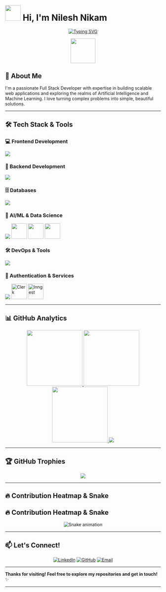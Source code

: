 # <picture><img src="https://github.com/7oSkaaa/7oSkaaa/blob/main/Images/about_me.gif?raw=true" width="50px"></picture> Hi, I'm Nilesh Nikam

<div align="center">
  
[![Typing SVG](https://readme-typing-svg.herokuapp.com?font=Fira+Code&size=28&duration=4000&pause=1000&color=00FF00&center=true&vCenter=true&width=600&lines=Full+Stack+Developer;AI+%2F+ML+Enthusiast;Problem+Solver)](https://git.io/typing-svg)

<img src="https://media.giphy.com/media/WUlplcMpOCEmTGBtBW/giphy.gif" width="80">

</div>

## 🚀 About Me

I'm a passionate Full Stack Developer with expertise in building scalable web applications and exploring the realms of Artificial Intelligence and Machine Learning. I love turning complex problems into simple, beautiful solutions.

---

## 🛠️ Tech Stack & Tools

### 💻 Frontend Development
<p>
  <img src="https://skillicons.dev/icons?i=html,css,tailwind,js,ts,react,nextjs,redux&perline=8" />
</p>

### 🔧 Backend Development
<p>
  <img src="https://skillicons.dev/icons?i=nodejs,express,fastapi,python&perline=5" />
</p>

### 🗄️ Databases
<p>
  <img src="https://skillicons.dev/icons?i=mongodb,mysql&perline=3" />
</p>

### 🤖 AI/ML & Data Science
<p>
  <img src="https://skillicons.dev/icons?i=tensorflow&perline=2" />
  <img src="https://cdn.jsdelivr.net/gh/devicons/devicon/icons/pandas/pandas-original.svg" width="50" height="50" />
  <img src="https://cdn.jsdelivr.net/gh/devicons/devicon/icons/jupyter/jupyter-original.svg" width="50" height="50" />
  <img src="https://cdn.jsdelivr.net/gh/devicons/devicon/icons/numpy/numpy-original.svg" width="50" height="50" />
</p>

### 🛠️ DevOps & Tools
<p>
  <img src="https://skillicons.dev/icons?i=git,github,vercel,postman,figma,linux,vscode&perline=6" />
</p>

### 🔐 Authentication & Services
<p>
  <img src="https://skillicons.dev/icons?i=firebase&perline=1" />
  <!-- Custom icons for Clerk and Inngest -->
  <img src="https://img.icons8.com/color/48/000000/security-configuration.png" width="50" height="50" title="Clerk"/>
  <img src="https://img.icons8.com/color/48/000000/workflow.png" width="50" height="50" title="Inngest"/>
</p>

---

## 📊 GitHub Analytics

<div align="center">
  
<!-- GitHub Stats Cards -->
<a href="https://github.com/nilesh1115">
  <img height="180em" src="https://github-readme-stats.vercel.app/api?username=nilesh1115&show_icons=true&theme=radical&include_all_commits=true&count_private=true&hide_border=true" />
  <img height="180em" src="https://github-readme-stats.vercel.app/api/top-langs/?username=nilesh1115&layout=compact&langs_count=8&theme=radical&hide_border=true" />
</a>

<!-- GitHub Streak Stats -->
<a href="https://github.com/nilesh1115">
  <img height="180em" src="https://github-readme-streak-stats.herokuapp.com/?user=nilesh1115&theme=radical&hide_border=true" />
</a>

<!-- GitHub Activity Graph -->
<a href="https://github.com/nilesh1115">
  <img src="https://github-readme-activity-graph.vercel.app/graph?username=nilesh1115&theme=react-dark&bg_color=0D1117&hide_border=true&area=true" />
</a>

</div>

---

## 🏆 GitHub Trophies

<div align="center">
  
![](https://github-profile-trophy.vercel.app/?username=nilesh1115&theme=radical&no-frame=true&no-bg=false&margin-w=15&margin-h=15&row=2&column=4)

</div>

---

## 🔥 Contribution Heatmap & Snake

## 🔥 Contribution Heatmap & Snake

<div align="center">
  
![Snake animation](https://github.com/nilesh1115/nilesh1115/blob/output/github-snake.svg)

</div>

---

## 📫 Let's Connect!

<div align="center">

[![LinkedIn](https://img.shields.io/badge/LinkedIn-%230077B5.svg?style=for-the-badge&logo=linkedin&logoColor=white)](https://www.linkedin.com/in/nilesh-nikam-99b338214/)
[![GitHub](https://img.shields.io/badge/GitHub-%23121011.svg?style=for-the-badge&logo=github&logoColor=white)]([https://github.com/nilesh1115](https://github.com/nilesh1115))
[![Email](https://img.shields.io/badge/Email-D14836?style=for-the-badge&logo=gmail&logoColor=white)](mailto:nileshnikam0501@example.com)

</div>

---



**Thanks for visiting! Feel free to explore my repositories and get in touch!** ✨

</div>

---

